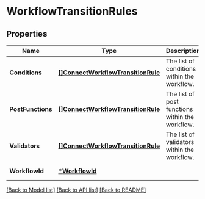 # WorkflowTransitionRules

## Properties
Name | Type | Description | Notes
------------ | ------------- | ------------- | -------------
**Conditions** | [**[]ConnectWorkflowTransitionRule**](ConnectWorkflowTransitionRule.md) | The list of conditions within the workflow. | [optional] [default to null]
**PostFunctions** | [**[]ConnectWorkflowTransitionRule**](ConnectWorkflowTransitionRule.md) | The list of post functions within the workflow. | [optional] [default to null]
**Validators** | [**[]ConnectWorkflowTransitionRule**](ConnectWorkflowTransitionRule.md) | The list of validators within the workflow. | [optional] [default to null]
**WorkflowId** | [***WorkflowId**](WorkflowId.md) |  | [default to null]

[[Back to Model list]](../README.md#documentation-for-models) [[Back to API list]](../README.md#documentation-for-api-endpoints) [[Back to README]](../README.md)

